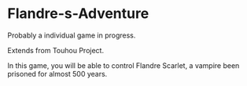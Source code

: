 # Flandre-s-Adventure
<p> Probably a individual game in progress. </p>
<p>Extends from Touhou Project.</p>
<p>In this game, you will be able to control Flandre Scarlet, a vampire been prisoned for almost 500 years.</p>
